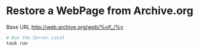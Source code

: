 # Restore a WebPage from Archive.org

Base URL http://web.archive.org/web/%vif_/%v

```bash
# Run the Server Local
task run
```